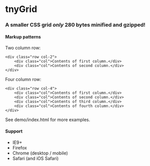 # tnyGrid
### A smaller CSS grid *only* 280 bytes minified and gzipped!

#### Markup patterns

Two column row:

    <div class="row col-2">
        <div class="col">Contents of first column.</div>
        <div class="col">Contents of second column.</div>
    </div>

Four column row:

    <div class="row col-4">
        <div class="col">Contents of first column.</div>
        <div class="col">Contents of second column.</div>
        <div class="col">Contents of third column.</div>
        <div class="col">Contents of fourth column.</div>
    </div>

See demo/index.html for more examples.

#### Support

* IE9+
* Firefox
* Chrome (desktop / mobile)
* Safari (and iOS Safari)
